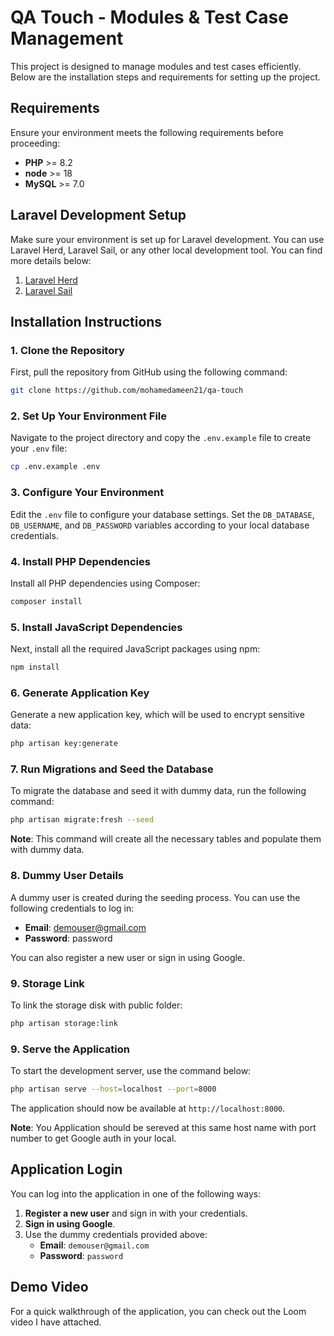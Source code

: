 # QA Touch - Modules & Test Case Management

This project is designed to manage modules and test cases efficiently. Below are the installation steps and requirements for setting up the project.

## Requirements

Ensure your environment meets the following requirements before proceeding:

* **PHP** >= 8.2
* **node** >= 18
* **MySQL** >= 7.0

## Laravel Development Setup

Make sure your environment is set up for Laravel development. You can use Laravel Herd, Laravel Sail, or any other local development tool. You can find more details below:

1. [Laravel Herd](https://herd.laravel.com/)
2. [Laravel Sail](https://laravel.com/docs/sail)

## Installation Instructions

### 1. Clone the Repository

First, pull the repository from GitHub using the following command:

```bash
git clone https://github.com/mohamedameen21/qa-touch
```

### 2. Set Up Your Environment File

Navigate to the project directory and copy the `.env.example` file to create your `.env` file:

```bash
cp .env.example .env
```

### 3. Configure Your Environment

Edit the `.env` file to configure your database settings. Set the `DB_DATABASE`, `DB_USERNAME`, and `DB_PASSWORD` variables according to your local database credentials.

### 4. Install PHP Dependencies

Install all PHP dependencies using Composer:

```bash
composer install
```

### 5. Install JavaScript Dependencies

Next, install all the required JavaScript packages using npm:

```bash
npm install
```

### 6. Generate Application Key

Generate a new application key, which will be used to encrypt sensitive data:

```bash
php artisan key:generate
```

### 7. Run Migrations and Seed the Database

To migrate the database and seed it with dummy data, run the following command:

```bash
php artisan migrate:fresh --seed
```

**Note**: This command will create all the necessary tables and populate them with dummy data.

### 8. Dummy User Details

A dummy user is created during the seeding process. You can use the following credentials to log in:

* **Email**: demouser@gmail.com
* **Password**: password

You can also register a new user or sign in using Google.

### 9. Storage Link

To link the storage disk with public folder:

```bash
php artisan storage:link
```

### 9. Serve the Application

To start the development server, use the command below:

```bash
php artisan serve --host=localhost --port=8000
```

The application should now be available at `http://localhost:8000`.

**Note**: You Application should be sereved at this same host name with port number to get Google auth in your local.


## Application Login

You can log into the application in one of the following ways:

1. **Register a new user** and sign in with your credentials.
2. **Sign in using Google**.
3. Use the dummy credentials provided above:
   * **Email**: `demouser@gmail.com`
   * **Password**: `password`

## Demo Video

For a quick walkthrough of the application, you can check out the Loom video I have attached.
